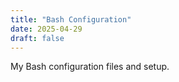 ```yaml
---
title: "Bash Configuration"
date: 2025-04-29
draft: false
---
```


My Bash configuration files and setup.

